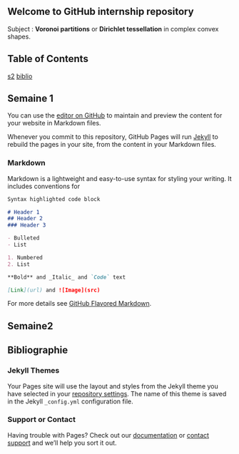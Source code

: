 ## Welcome to GitHub internship repository

Subject : **Voronoi partitions** or **Dirichlet tessellation** in complex convex shapes.

## Table of Contents 
[s2](#Semaine2)
[biblio](#Bibliographie)

## Semaine 1
You can use the [editor on GitHub](https://github.com/JeffAnnan/internship/edit/master/README.md) to maintain and preview the content for your website in Markdown files.


Whenever you commit to this repository, GitHub Pages will run [Jekyll](https://jekyllrb.com/) to rebuild the pages in your site, from the content in your Markdown files.

### Markdown

Markdown is a lightweight and easy-to-use syntax for styling your writing. It includes conventions for

```markdown
Syntax highlighted code block

# Header 1
## Header 2
### Header 3

- Bulleted
- List

1. Numbered
2. List

**Bold** and _Italic_ and `Code` text

[Link](url) and ![Image](src)
```

For more details see [GitHub Flavored Markdown](https://guides.github.com/features/mastering-markdown/).
## Semaine2
## Bibliographie

### Jekyll Themes

Your Pages site will use the layout and styles from the Jekyll theme you have selected in your [repository settings](https://github.com/JeffAnnan/internship/settings). The name of this theme is saved in the Jekyll `_config.yml` configuration file.

### Support or Contact

Having trouble with Pages? Check out our [documentation](https://help.github.com/categories/github-pages-basics/) or [contact support](https://github.com/contact) and we’ll help you sort it out.
